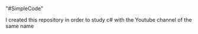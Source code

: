 "#SimpleCode" 

I created this repository in order to study c# with the Youtube channel of the same name